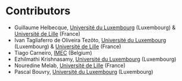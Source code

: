 # Contributors

- Guillaume Helbecque, [Université du Luxembourg](https://www.uni.lu/en/) (Luxembourg) & [Université de Lille](https://www.univ-lille.fr/) (France)
- Ivan Tagliaferro de Oliveira Tezôto, [Université du Luxembourg](https://www.uni.lu/en/) (Luxembourg) & [Université de Lille](https://www.univ-lille.fr/) (France)
- Tiago Carneiro, [IMEC](https://www.imec-int.com/en) (Belgium)
- Ezhilmathi Krishnasamy, [Université du Luxembourg](https://www.uni.lu/en/) (Luxembourg)
- Nouredine Melab, [Université de Lille](https://www.univ-lille.fr/) (France)
- Pascal Bouvry, [Université du Luxembourg](https://www.uni.lu/en/) (Luxembourg)
